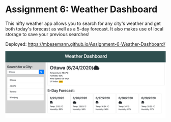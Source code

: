 # Assignment 6: Weather Dashboard

This nifty weather app allows you to search for any city's weather and get both today's forecast as well as a 5-day forecast.  It also makes use of local storage to save your previous searches!

Deployed: https://mbesemann.github.io/Assignment-6-Weather-Dashboard/

![Screenshot](assets/screenshot.png)